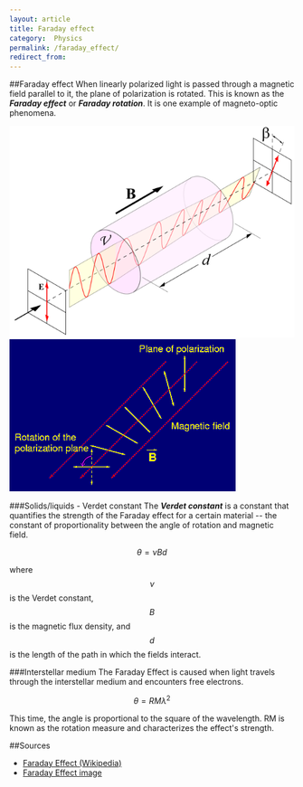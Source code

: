```yaml
---
layout: article
title: Faraday effect
category:  Physics
permalink: /faraday_effect/
redirect_from:
---
```


##Faraday effect
When linearly polarized light is passed through a magnetic field parallel to it, the plane of polarization is rotated. This is known as the ***Faraday effect*** or ***Faraday rotation***. It is one example of magneto-optic phenomena.

<img src="/images/faraday1.png" class="medium">
<img src="/images/faraday2.gif" class="medium">

###Solids/liquids - Verdet constant
The ***Verdet constant*** is a constant that quantifies the strength of the Faraday effect for a certain material -- the constant of proportionality between the angle of rotation and magnetic field.

$$\theta = \nu Bd$$

where $$\nu$$ is the Verdet constant, $$B$$ is the magnetic flux density, and $$d$$ is the length of the path in which the fields interact.

###Interstellar medium
The Faraday Effect is caused when light travels through the interstellar medium and encounters free electrons.

$$\theta = RM \lambda ^2$$

This time, the angle is proportional to the square of the wavelength. RM is known as the rotation measure and characterizes the effect's strength.

##Sources
* [Faraday Effect (Wikipedia)](https://en.wikipedia.org/wiki/Faraday_effect)
* [Faraday Effect image](http://www.jb.man.ac.uk/distance/frontiers/pulsars/faraday2.gif)